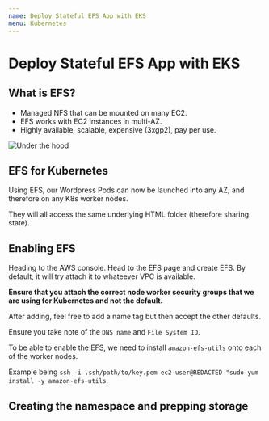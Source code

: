 ```yaml
---
name: Deploy Stateful EFS App with EKS
menu: Kubernetes
---
```


# Deploy Stateful EFS App with EKS

## What is EFS?

- Managed NFS that can be mounted on many EC2.
- EFS works with EC2 instances in multi-AZ.
- Highly available, scalable, expensive (3xgp2), pay per use.

![Under the hood](https://res.cloudinary.com/gitgoodclub/image/upload/v1548299128/eks-course/Screen_Shot_2019-01-24_at_2.05.15_pm.png)

## EFS for Kubernetes

Using EFS, our Wordpress Pods can now be launched into any AZ, and therefore on any K8s worker nodes.

They will all access the same underlying HTML folder (therefore sharing state).

## Enabling EFS

Heading to the AWS console. Head to the EFS page and create EFS. By default, it will try attach it to whateever VPC is available.

**Ensure that you attach the correct node worker security groups that we are using for Kubernetes and not the default.**

After adding, feel free to add a name tag but then accept the other defaults.

Ensure you take note of the `DNS name` and `File System ID`.

To be able to enable the EFS, we need to install `amazon-efs-utils` onto each of the worker nodes.

Example being `ssh -i .ssh/path/to/key.pem ec2-user@REDACTED "sudo yum install -y amazon-efs-utils`.

## Creating the namespace and prepping storage
